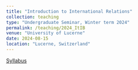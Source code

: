 ```yaml
---
title: "Introduction to International Relations"
collection: teaching
type: "Undergraduate Seminar, Winter term 2024"
permalink: /teaching/2024_ItIB
venue: "University of Lucerne"
date: 2024-08-15
location: "Lucerne, Switzerland"
---
```

[Syllabus](/files/2024_Syllabus_PS_IB_Luzern.pdf)
